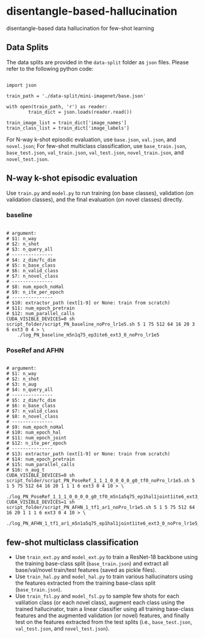 # disentangle-based-hallucination
disentangle-based data hallucination for few-shot learning

## Data Splits
The data splits are provided in the `data-split` folder as `json` files. Please refer to the following python code:
<pre><code>
import json

train_path = './data-split/mini-imagenet/base.json'

with open(train_path, 'r') as reader:
        train_dict = json.loads(reader.read())

train_image_list = train_dict['image_names']
train_class_list = train_dict['image_labels']
</code></pre>
For N-way k-shot episodic evaluation, use `base.json`, `val.json`, and `novel.json`; For few-shot multiclass classification, use `base_train.json`, `base_test.json`, `val_train.json`, `val_test.json`, `novel_train.json`, and `novel_test.json`.

## N-way k-shot episodic evaluation
Use `train.py` and `model.py` to run training (on base classes), validation (on validation classes), and the final evaluation (on novel classes) directly.
### baseline
<pre><code>
# argument:
# $1: n_way
# $2: n_shot
# $3: n_query_all
# ---------------
# $4: z_dim/fc_dim
# $5: n_base_class
# $6: n_valid_class
# $7: n_novel_class
# ---------------
# $8: num_epoch_noHal
# $9: n_ite_per_epoch
# ---------------
# $10: extractor_path (ext[1-9] or None: train from scratch)
# $11: num_epoch_pretrain
# $12: num_parallel_calls
CUDA_VISIBLE_DEVICES=0 sh script_folder/script_PN_baseline_noPro_lr1e5.sh 5 1 75 512 64 16 20 3 6 ext3 0 4 > \
    ./log_PN_baseline_m5n1q75_ep3ite6_ext3_0_noPro_lr1e5
</code></pre>

### PoseRef and AFHN
<pre><code>
# argument:
# $1: n_way
# $2: n_shot
# $3: n_aug
# $4: n_query_all
# ---------------
# $5: z_dim/fc_dim
# $6: n_base_class
# $7: n_valid_class
# $8: n_novel_class
# ---------------
# $9: num_epoch_noHal
# $10: num_epoch_hal
# $11: num_epoch_joint
# $12: n_ite_per_epoch
# ---------------
# $13: extractor_path (ext[1-9] or None: train from scratch)
# $14: num_epoch_pretrain
# $15: num_parallel_calls
# $16: n_aug_t
CUDA_VISIBLE_DEVICES=0 sh script_folder/script_PN_PoseRef_1_1_1_0_0_0_0_g0_tf0_noPro_lr1e5.sh 5 1 5 75 512 64 16 20 1 1 1 6 ext3 0 4 10 > \
    ./log_PN_PoseRef_1_1_1_0_0_0_0_g0_tf0_m5n1a5q75_ep1hal1joint1ite6_ext3_0_noPro_lr1e5_testAug10
CUDA_VISIBLE_DEVICES=1 sh script_folder/script_PN_AFHN_1_tf1_ar1_noPro_lr1e5.sh 5 1 5 75 512 64 16 20 1 1 1 6 ext3 0 4 10 > \
    ./log_PN_AFHN_1_tf1_ar1_m5n1a5q75_ep1hal1joint1ite6_ext3_0_noPro_lr1e5_testAug10
</code></pre>

## few-shot multiclass classification
- Use `train_ext.py` and `model_ext.py` to train a ResNet-18 backbone using the training base-class split (`base_train.json`) and extract all base/val/novel train/test features (saved as pickle files).  
- Use `train_hal.py` and `model_hal.py` to train various hallucinators using the features extracted from the training base-class split (`base_train.json`).  
- Use `train_fsl.py` and `model_fsl.py` to sample few shots for each valilation class (or each novel class), augment each class using the trained hallucinator, train a linear classifier using all training base-class features and the augmented validation (or novel) features, and finally test on the features extracted from the test splits (i.e., `base_test.json`, `val_test.json`, and `novel_test.json`).

